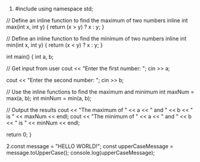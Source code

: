 1. #include <iostream>
using namespace std;

// Define an inline function to find the maximum of two numbers
inline int max(int x, int y) {
  return (x > y) ? x : y;
}

// Define an inline function to find the minimum of two numbers
inline int min(int x, int y) {
  return (x < y) ? x : y;
}

int main() {
  int a, b;

  // Get input from user
  cout << "Enter the first number: ";
  cin >> a;

  cout << "Enter the second number: ";
  cin >> b;

  // Use the inline functions to find the maximum and minimum
  int maxNum = max(a, b);
  int minNum = min(a, b);

  // Output the results
  cout << "The maximum of " << a << " and " << b << " is " << maxNum << endl;
  cout << "The minimum of " << a << " and " << b << " is " << minNum << endl;

  return 0;
}


2.const message = "HELLO WORLD!";
const upperCaseMessage = message.toUpperCase();
console.log(upperCaseMessage);

